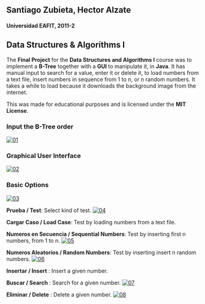 ## Santiago Zubieta, Hector Alzate
#### Universidad EAFIT, 2011-2

## Data Structures & Algorithms I
The **Final Project** for the **Data Structures and Algorithms I** course was to implement a **B-Tree** together with a **GUI** to manipulate it, in **Java**. It has manual input to search for a value, enter it or delete it, to load numbers from a text file, insert numbers in sequence from 1 to n, or n random numbers. It takes a while to load because it downloads the background image from the internet.

This was made for educational purposes and is licensed under the **MIT License**.

### Input the B-Tree order
[![01]][01]

### Graphical User Interface
[![02]][02]

### Basic Options
[![03]][03]

**Prueba / Test**: Select kind of test.
[![04]][04]

**Cargar Caso / Load Case**: Test by loading numbers from a text file.

**Numeros en Secuencia / Sequential Numbers**: Test by inserting first n numbers, from 1 to n.
[![05]][05]

**Numeros Aleatorios / Random Numbers**: Test by inserting insert n random numbers.
[![06]][06]

**Insertar / Insert** : Insert a given number.

**Buscar / Search** : Search for a given number.
[![07]][07]

**Eliminar / Delete** : Delete a given number.
[![08]][08]


[01]: https://i.imgur.com/6uIVkev.png "Data Structures and Algorithms I"
[02]: https://i.imgur.com/WRx59MJ.png "Data Structures and Algorithms I"
[03]: https://i.imgur.com/1Z78Fmk.png "Data Structures and Algorithms I"
[04]: https://i.imgur.com/qjRjX9i.png "Data Structures and Algorithms I"
[05]: https://i.imgur.com/U7jj4gA.png "Data Structures and Algorithms I"
[06]: https://i.imgur.com/SUaj94w.png "Data Structures and Algorithms I"
[07]: https://i.imgur.com/Tmj65WG.png "Data Structures and Algorithms I"
[08]: https://i.imgur.com/oIML3sw.png "Data Structures and Algorithms I"
